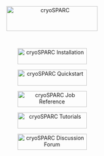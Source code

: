<p align="center"><a href="https://cryosparc.com"><img src="https://structura-assets.s3.amazonaws.com/Link-cryoSPARC%402x.png" alt="cryoSPARC" width="238px" height="65px"></a></p>
<br />
<p align="center"><a href="https://cryosparc.com/docs/reference/install"><img src="https://structura-assets.s3.amazonaws.com/Link-Installation%402x.png" alt="cryoSPARC Installation" width="181px" height="42px"></a></p>
<p align="center"><a href="https://cryosparc.com/docs/quickstart"><img src="https://structura-assets.s3.amazonaws.com/Link-Quickstart%402x.png" alt="cryoSPARC Quickstart" width="181px" height="42px"></a></p>
<p align="center"><a href="https://cryosparc.com/docs/reference/jobs"><img src="https://structura-assets.s3.amazonaws.com/Link-Reference%402x.png" alt="cryoSPARC Job Reference" width="181px" height="42px"></a></p>
<p align="center"><a href="https://cryosparc.com/docs/tutorials"><img src="https://structura-assets.s3.amazonaws.com/Link-Tutorials%402x.png" alt="cryoSPARC Tutorials" width="181px" height="42px"></a></p>
<p align="center"><a href="https://discuss.cryosparc.com"><img src="https://structura-assets.s3.amazonaws.com/Link-Forum%402x.png" alt="cryoSPARC Discussion Forum" width="181px" height="42px"></a></p>
